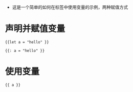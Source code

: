 - 这是一个简单的如何在标签中使用变量的示例，两种赋值方式


# 声明并赋值变量
```
{{let a = "hello" }}

{{: a = "hello" }}
```
# 使用变量
```
{{ a }}
```